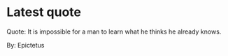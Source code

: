 # Latest quote 

Quote: It is impossible for a man to learn what he thinks he already knows. 

By: Epictetus